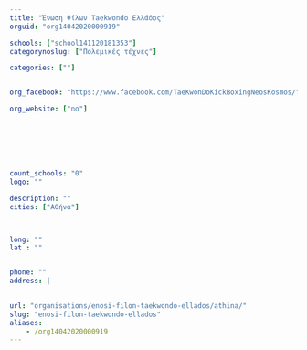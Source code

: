 ```yaml
---
title: "Ένωση Φίλων Taekwondo Ελλάδος"
orguid: "org14042020000919"

schools: ["school141120181353"]
categorynoslug: ["Πολεμικές τέχνες"]

categories: [""]


org_facebook: "https://www.facebook.com/TaeKwonDoKickBoxingNeosKosmos/"

org_website: ["no"]







count_schools: "0"
logo: ""

description: ""
cities: ["Αθήνα"]



long: ""
lat : ""


phone: ""
address: |
    

url: "organisations/enosi-filon-taekwondo-ellados/athina/"
slug: "enosi-filon-taekwondo-ellados"
aliases:
    - /org14042020000919
---
```



